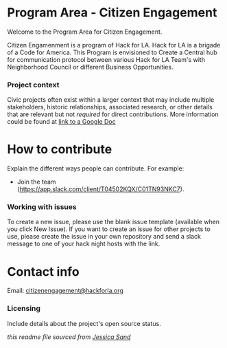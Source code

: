 # Program Area - Citizen Engagement

Welcome to the Program Area for Citizen Engagement. 

Citizen Engamenment is a program of Hack for LA. Hack for LA is a brigade of a Code for America. This Program is envisioned to Create a Central hub for communication protocol between various Hack for LA Team's with Neighborhood Council or different Business Opportunities.

### Project context

Civic projects often exist within a larger context that may include multiple stakeholders, historic relationships, associated research, or other details that are relevant but not *required* for direct contributions. More information could be found at [link to a Google Doc](https://drive.google.com/drive/folders/1iZjqmUPNCy0t54STBjX7Rc2s9nwzmt8Q)


# How to contribute

Explain the different ways people can contribute. For example:

- Join the team (https://app.slack.com/client/T04502KQX/C01TN93NKC7).

### Working with issues

To create a new issue, please use the blank issue template (available when you click New Issue).  If you want to create an issue for other projects to use, please create the issue in your own repository and send a slack message to one of your hack night hosts with the link.


# Contact info

Email: citizenengagement@hackforla.org


### Licensing

Include details about the project's open source status.

*this readme file sourced from [Jessica Sand](http://jessicasand.com/other-stuff/just-enough-docs/)*
